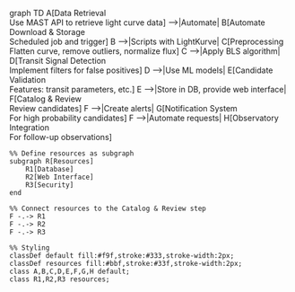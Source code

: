 graph TD
    A[Data Retrieval<br>Use MAST API to retrieve light curve data] -->|Automate| B[Automate Download & Storage<br>Scheduled job and trigger]
    B -->|Scripts with LightKurve| C[Preprocessing<br>Flatten curve, remove outliers, normalize flux]
    C -->|Apply BLS algorithm| D[Transit Signal Detection<br>Implement filters for false positives]
    D -->|Use ML models| E[Candidate Validation<br>Features: transit parameters, etc.]
    E -->|Store in DB, provide web interface| F[Catalog & Review<br>Review candidates]
    F -->|Create alerts| G[Notification System<br>For high probability candidates]
    F -->|Automate requests| H[Observatory Integration<br>For follow-up observations]

    %% Define resources as subgraph
    subgraph R[Resources]
        R1[Database]
        R2[Web Interface]
        R3[Security]
    end

    %% Connect resources to the Catalog & Review step
    F -.-> R1
    F -.-> R2
    F -.-> R3

    %% Styling
    classDef default fill:#f9f,stroke:#333,stroke-width:2px;
    classDef resources fill:#bbf,stroke:#33f,stroke-width:2px;
    class A,B,C,D,E,F,G,H default;
    class R1,R2,R3 resources;

